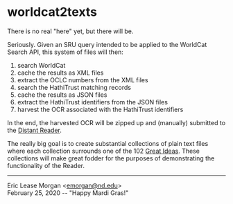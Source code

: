 # worldcat2texts

There is no real "here" yet, but there will be. 

Seriously. Given an SRU query intended to be applied to the WorldCat Search API, this system of files will then:

   1. search WorldCat
   2. cache the results as XML files
   3. extract the OCLC numbers from the XML files
   4. search the HathiTrust matching records
   5. cache the results as JSON files
   6. extract the HathiTrust identifiers from the JSON files
   7. harvest the OCR associated with the HathiTrust identifiers

In the end, the harvested OCR will be zipped up and (manually) submitted to the [Distant Reader](https://distantreader.org).

The really big goal is to create substantial collections of plain text files where each collection surrounds one of the 102 [Great Ideas](https://www.thegreatideas.org). These collections will make great fodder for the purposes of demonstrating the functionality of the Reader.

---
Eric Lease Morgan &lt;emorgan@nd.edu&gt;   
February 25, 2020 -- "Happy Mardi Gras!"
